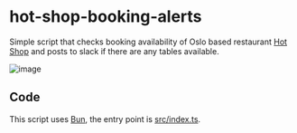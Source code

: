 # hot-shop-booking-alerts

Simple script that checks booking availability of Oslo based restaurant
[Hot Shop](https://www.restauranthotshop.no/) and posts to slack if there are
any tables available.

![image](https://user-images.githubusercontent.com/1507032/218274680-71983527-0c11-4a0a-82c3-eeea4b7f7b4b.png)

## Code

This script uses [Bun](https://bun.sh/), the entry point is
[src/index.ts](./src/index.ts).
